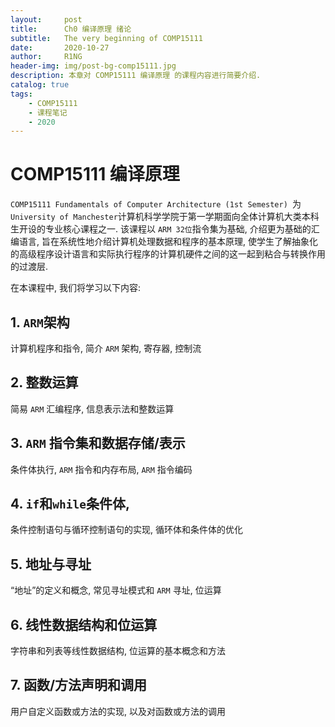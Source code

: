 ```yaml
---
layout:     post
title:      Ch0 编译原理 绪论
subtitle:   The very beginning of COMP15111
date:       2020-10-27
author:     R1NG
header-img: img/post-bg-comp15111.jpg
description: 本章对 COMP15111 编译原理 的课程内容进行简要介绍. 
catalog: true
tags:
    - COMP15111
    - 课程笔记
    - 2020
---
```




# COMP15111 编译原理

`COMP15111 Fundamentals of Computer Architecture (1st Semester) `为 `University of Manchester`计算机科学学院于第一学期面向全体计算机大类本科生开设的专业核心课程之一. 该课程以 `ARM 32位`指令集为基础, 介绍更为基础的汇编语言, 旨在系统性地介绍计算机处理数据和程序的基本原理, 使学生了解抽象化的高级程序设计语言和实际执行程序的计算机硬件之间的这一起到粘合与转换作用的过渡层. 

在本课程中, 我们将学习以下内容: <br>

## 1. `ARM`架构 <br> 
计算机程序和指令, 简介 `ARM` 架构, 寄存器, 控制流
## 2. 整数运算<br>
简易 `ARM` 汇编程序, 信息表示法和整数运算
## 3. `ARM` 指令集和数据存储/表示<br>
条件体执行, `ARM` 指令和内存布局, `ARM` 指令编码
## 4. `if`和`while`条件体, 
条件控制语句与循环控制语句的实现, 循环体和条件体的优化
## 5. 地址与寻址<br>
“地址”的定义和概念, 常见寻址模式和 `ARM` 寻址, 位运算
## 6. 线性数据结构和位运算<br>
字符串和列表等线性数据结构, 位运算的基本概念和方法
## 7. 函数/方法声明和调用<br>
用户自定义函数或方法的实现, 以及对函数或方法的调用

